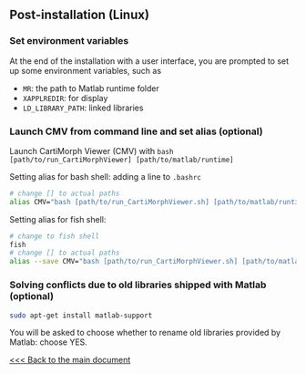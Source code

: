 ## Post-installation (Linux)

### Set environment variables

At the end of the installation with a user interface, you are prompted to set up some environment variables, such as

- `MR`: the path to Matlab runtime folder
- `XAPPLREDIR`: for display 
- `LD_LIBRARY_PATH`: linked libraries

### Launch CMV from command line and set alias (optional)

Launch CartiMorph Viewer (CMV) with `bash [path/to/run_CartiMorphViewer] [path/to/matlab/runtime]`

Setting alias for bash shell: adding a line to `.bashrc`

```bash
# change [] to actual paths
alias CMV="bash [path/to/run_CartiMorphViewer.sh] [path/to/matlab/runtime]"
```

Setting alias for fish shell: 

```bash
# change to fish shell
fish
# change [] to actual paths
alias --save CMV="bash [path/to/run_CartiMorphViewer.sh] [path/to/matlab/runtime]"
```



### Solving conflicts due to old libraries shipped with Matlab (optional)

```bash
sudo apt-get install matlab-support
```

You will be asked to choose whether to rename old libraries provided by Matlab: choose YES.

[<<< Back to the main document](https://github.com/YongchengYAO/CartiMorph-Viewer)
